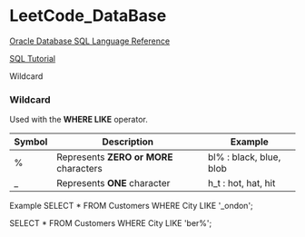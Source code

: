 # LeetCode_DataBase

[Oracle Database SQL Language Reference][1]

[SQL Tutorial][2]

Wildcard
### Wildcard
Used with the **WHERE LIKE** operator. 

| Symbol | Description | Example |
| ------ | ------ | ------ |
| % | Represents **ZERO or MORE** characters| bl% : black, blue, blob | 
| _ | Represents **ONE** character | h_t : hot, hat, hit |

Example
SELECT * FROM Customers WHERE City LIKE '_ondon';

SELECT * FROM Customers WHERE City LIKE 'ber%';



[1]: https://docs.oracle.com/cd/E11882_01/server.112/e41084/toc.htm
[2]: https://www.techonthenet.com/index.php
